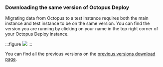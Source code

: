 ### Downloading the same version of Octopus Deploy

Migrating data from Octopus to a test instance requires both the main instance and test instance to be on the same version.  You can find the version you are running by clicking on your name in the top right corner of your Octopus Deploy instance.

:::figure
![](/docs/shared-content/upgrade/images/find-current-version.png)
:::

You can find all the previous versions on the [previous versions download page](https://yamldoc.liuyan.wang/downloads/previous).
